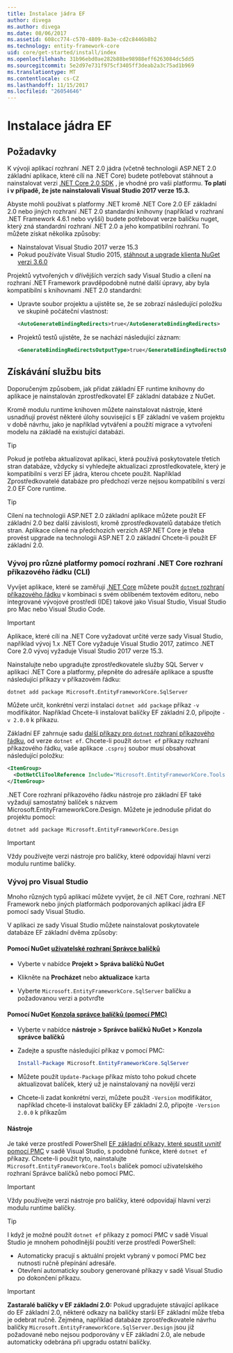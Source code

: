 ```yaml
---
title: Instalace jádra EF
author: divega
ms.author: divega
ms.date: 08/06/2017
ms.assetid: 608cc774-c570-4809-8a3e-cd2c8446b8b2
ms.technology: entity-framework-core
uid: core/get-started/install/index
ms.openlocfilehash: 31b96ebd0ae282b88be98988eff6263084dc5dd5
ms.sourcegitcommit: 5e2d97e731f975cf3405ff3deab2a3c75ad1b969
ms.translationtype: MT
ms.contentlocale: cs-CZ
ms.lasthandoff: 11/15/2017
ms.locfileid: "26054646"
---
```

# <a name="installing-ef-core"></a>Instalace jádra EF

## <a name="prerequisites"></a>Požadavky

K vývoji aplikací rozhraní .NET 2.0 jádra (včetně technologii ASP.NET 2.0 základní aplikace, které cílí na .NET Core) budete potřebovat stáhnout a nainstalovat verzi [.NET Core 2.0 SDK](https://www.microsoft.com/net/download/core) , je vhodné pro vaši platformu. **To platí i v případě, že jste nainstalovali Visual Studio 2017 verze 15.3.**

Abyste mohli používat s platformy .NET kromě .NET Core 2.0 EF základní 2.0 nebo jiných rozhraní .NET 2.0 standardní knihovny (například v rozhraní .NET Framework 4.6.1 nebo vyšší) budete potřebovat verze balíčku nuget, který zná standardní rozhraní .NET 2.0 a jeho kompatibilní rozhraní. To můžete získat několika způsoby:

* Nainstalovat Visual Studio 2017 verze 15.3
* Pokud používáte Visual Studio 2015, [stáhnout a upgrade klienta NuGet verzi 3.6.0](https://www.nuget.org/downloads)

Projektů vytvořených v dřívějších verzích sady Visual Studio a cílení na rozhraní .NET Framework pravděpodobně nutné další úpravy, aby byla kompatibilní s knihovnami .NET 2.0 standardní:

* Upravte soubor projektu a ujistěte se, že se zobrazí následující položku ve skupině počáteční vlastnost:
  ``` xml
  <AutoGenerateBindingRedirects>true</AutoGenerateBindingRedirects>
  ```

* Projektů testů ujistěte, že se nachází následující záznam:
  ``` xml
  <GenerateBindingRedirectsOutputType>true</GenerateBindingRedirectsOutputType>
  ```

## <a name="getting-the-bits"></a>Získávání službu bits
Doporučeným způsobem, jak přidat základní EF runtime knihovny do aplikace je nainstalován zprostředkovatel EF základní databáze z NuGet.

Kromě modulu runtime knihoven můžete nainstalovat nástroje, které usnadňují provést některé úlohy související s EF základní ve vašem projektu v době návrhu, jako je například vytváření a použití migrace a vytvoření modelu na základě na existující databázi.

> [!TIP]  
> Pokud je potřeba aktualizovat aplikaci, která používá poskytovatele třetích stran databáze, vždycky si vyhledejte aktualizaci zprostředkovatele, který je kompatibilní s verzí EF jádra, kterou chcete použít. Například Zprostředkovatelé databáze pro předchozí verze nejsou kompatibilní s verzí 2.0 EF Core runtime.  

> [!TIP]  
> Cílení na technologii ASP.NET 2.0 základní aplikace můžete použít EF základní 2.0 bez další závislosti, kromě zprostředkovatelů databáze třetích stran. Aplikace cílené na předchozích verzích ASP.NET Core je třeba provést upgrade na technologii ASP.NET 2.0 základní Chcete-li použít EF základní 2.0.

<a name="cli"></a>
### <a name="cross-platform-development-using-the-net-core-command-line-interface-cli"></a>Vývoj pro různé platformy pomocí rozhraní .NET Core rozhraní příkazového řádku (CLI)

Vyvíjet aplikace, které se zaměřují [.NET Core](https://www.microsoft.com/net/download/core) můžete použít [ `dotnet` rozhraní příkazového řádku](https://docs.microsoft.com/dotnet/core/tools/) v kombinaci s svém oblíbeném textovém editoru, nebo integrované vývojové prostředí (IDE) takové jako Visual Studio, Visual Studio pro Mac nebo Visual Studio Code.

> [!IMPORTANT]  
> Aplikace, které cílí na .NET Core vyžadovat určité verze sady Visual Studio, například vývoj 1.x .NET Core vyžaduje Visual Studio 2017, zatímco .NET Core 2.0 vývoj vyžaduje Visual Studio 2017 verze 15.3.

Nainstalujte nebo upgradujte zprostředkovatele služby SQL Server v aplikaci .NET Core a platformy, přepněte do adresáře aplikace a spusťte následující příkazy v příkazovém řádku:

``` Console
dotnet add package Microsoft.EntityFrameworkCore.SqlServer
```

Můžete určit, konkrétní verzi instalaci `dotnet add package` příkaz `-v` modifikátor. Například Chcete-li instalovat balíčky EF základní 2.0, připojte `-v 2.0.0` k příkazu.

Základní EF zahrnuje sadu [další příkazy pro `dotnet` rozhraní příkazového řádku](../../miscellaneous/cli/dotnet.md), od verze `dotnet ef`. Chcete-li použít `dotnet ef` příkazy rozhraní příkazového řádku, vaše aplikace `.csproj` soubor musí obsahovat následující položku:

``` xml
<ItemGroup>
  <DotNetCliToolReference Include="Microsoft.EntityFrameworkCore.Tools.DotNet" Version="2.0.0" />
</ItemGroup>
```

.NET Core rozhraní příkazového řádku nástroje pro základní EF také vyžadují samostatný balíček s názvem Microsoft.EntityFrameworkCore.Design. Můžete je jednoduše přidat do projektu pomocí:

``` Console
dotnet add package Microsoft.EntityFrameworkCore.Design
```

> [!IMPORTANT]  
> Vždy používejte verzi nástroje pro balíčky, které odpovídají hlavní verzi modulu runtime balíčky.

<a name="visual-studio"></a>
### <a name="visual-studio-development"></a>Vývoj pro Visual Studio

Mnoho různých typů aplikací můžete vyvíjet, že cíl .NET Core, rozhraní .NET Framework nebo jiných platformách podporovaných aplikací jádra EF pomocí sady Visual Studio.

V aplikaci ze sady Visual Studio můžete nainstalovat poskytovatele databáze EF základní dvěma způsoby:

#### <a name="using-nugets-package-manager-user-interfacehttpsdocsmicrosoftcomnugettoolspackage-manager-ui"></a>Pomocí NuGet [uživatelské rozhraní Správce balíčků](https://docs.microsoft.com/nuget/tools/package-manager-ui)

* Vyberte v nabídce **Projekt > Správa balíčků NuGet**

* Klikněte na **Procházet** nebo **aktualizace** karta

* Vyberte `Microsoft.EntityFrameworkCore.SqlServer` balíčku a požadovanou verzi a potvrďte

#### <a name="using-nugets-package-manager-console-pmchttpsdocsmicrosoftcomnugettoolspackage-manager-console"></a>Pomocí NuGet [Konzola správce balíčků (pomocí PMC)](https://docs.microsoft.com/nuget/tools/package-manager-console)

* Vyberte v nabídce **nástroje > Správce balíčků NuGet > Konzola správce balíčků**

* Zadejte a spusťte následující příkaz v pomocí PMC:

  ``` PowerShell  
  Install-Package Microsoft.EntityFrameworkCore.SqlServer
  ```
* Můžete použít `Update-Package` příkaz místo toho pokud chcete aktualizovat balíček, který už je nainstalovaný na novější verzi

* Chcete-li zadat konkrétní verzi, můžete použít `-Version` modifikátor, například chcete-li instalovat balíčky EF základní 2.0, připojte `-Version 2.0.0` k příkazům

#### <a name="tools"></a>Nástroje

Je také verze prostředí PowerShell [EF základní příkazy, které spustit uvnitř pomocí PMC](../../miscellaneous/cli/powershell.md) v sadě Visual Studio, s podobné funkce, které `dotnet ef` příkazy. Chcete-li použít tyto, nainstalujte `Microsoft.EntityFrameworkCore.Tools` balíček pomocí uživatelského rozhraní Správce balíčků nebo pomocí PMC.

> [!IMPORTANT]  
> Vždy používejte verzi nástroje pro balíčky, které odpovídají hlavní verzi modulu runtime balíčky.

> [!TIP]  
> I když je možné použít `dotnet ef` příkazy z pomocí PMC v sadě Visual Studio je mnohem pohodlnější použití verze prostředí PowerShell:
> * Automaticky pracují s aktuální projekt vybraný v pomocí PMC bez nutnosti ručně přepínání adresáře.  
> * Otevření automaticky soubory generované příkazy v sadě Visual Studio po dokončení příkazu.

> [!IMPORTANT]  
> **Zastaralé balíčky v EF základní 2.0:** Pokud upgradujete stávající aplikace do EF základní 2.0, některé odkazy na balíčky starší EF základní může třeba je odebrat ručně. Zejména, například databáze zprostředkovatele návrhu balíčky `Microsoft.EntityFrameworkCore.SqlServer.Design` jsou již požadované nebo nejsou podporovány v EF základní 2.0, ale nebude automaticky odebrána při upgradu ostatní balíčky.
